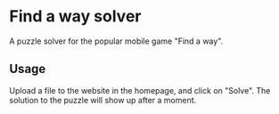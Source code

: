 # Find a way solver

A puzzle solver for the popular mobile game "Find a way".

## Usage
Upload a file to the website in the homepage, and click on "Solve".
The solution to the puzzle will show up after a moment.
